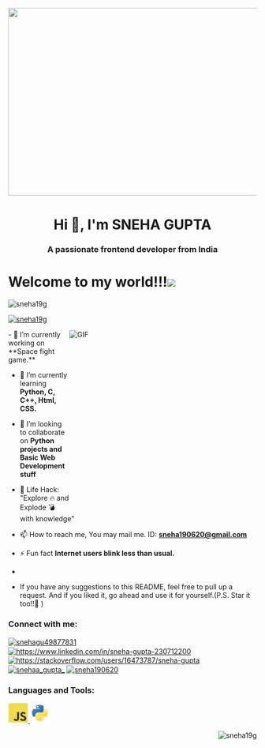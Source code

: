 <p  align="center"><img height="380" width="980" src = "https://res.cloudinary.com/practicaldev/image/fetch/s--5SXqnWZ2--/c_imagga_scale,f_auto,fl_progressive,h_420,q_66,w_1000/https://dev-to-uploads.s3.amazonaws.com/i/2ciu6mo6r9x9zyverc10.gif"></p>
<h1 align="center">Hi 👋, I'm SNEHA GUPTA</h1>
<h3 align="center">A passionate frontend developer from India</h3>

# Welcome to my world!!!<img src="https://media.giphy.com/media/mGcNjsfWAjY5AEZNw6/giphy.gif" width="50">

<p align="left"> <img src="https://komarev.com/ghpvc/?username=sneha19g&label=Profile%20views&color=0e75b6&style=flat" alt="sneha19g" /> </p>

<p align="left"> <a href="https://github.com/ryo-ma/github-profile-trophy"><img src="https://github-profile-trophy.vercel.app/?username=sneha19g" alt="sneha19g" /></a> </p>


<a target="_blank">
  <img align="right" height="350" width="380" alt="GIF" src="https://res.cloudinary.com/practicaldev/image/fetch/s--2bZIjPGC--/c_limit%2Cf_auto%2Cfl_progressive%2Cq_66%2Cw_880/https://dev-to-uploads.s3.amazonaws.com/i/d4tvukbt5mra37cvwklk.gif">
</a>
- 🔭 I’m currently working on  **Space fight game.**

- 🌱 I’m currently learning **Python, C, C++, Html, CSS.**

- 👯 I’m looking to collaborate on **Python projects and Basic Web Development stuff**

- :dart: Life Hack: "Explore :fire: and Explode :bomb: with knowledge" 

- 📫 How to reach me, You may mail me. ID: **sneha190620@gmail.com**

- ⚡ Fun fact **Internet users blink less than usual.**
- 
- If you have any suggestions to this README, feel free to pull up a request. And if you liked it, go ahead and use it for yourself.(P.S. Star it too!!:grimacing: )

<h3 align="left">Connect with me:</h3>
<p align="left">
<a href="https://twitter.com/snehagu49877831" target="blank"><img align="center" src="https://raw.githubusercontent.com/rahuldkjain/github-profile-readme-generator/master/src/images/icons/Social/twitter.svg" alt="snehagu49877831" height="30" width="40" /></a>
<a href="https://linkedin.com/in/https://www.linkedin.com/in/sneha-gupta-230712200" target="blank"><img align="center" src="https://raw.githubusercontent.com/rahuldkjain/github-profile-readme-generator/master/src/images/icons/Social/linked-in-alt.svg" alt="https://www.linkedin.com/in/sneha-gupta-230712200" height="30" width="40" /></a>
<a href="https://stackoverflow.com/users/https://stackoverflow.com/users/16473787/sneha-gupta" target="blank"><img align="center" src="https://raw.githubusercontent.com/rahuldkjain/github-profile-readme-generator/master/src/images/icons/Social/stack-overflow.svg" alt="https://stackoverflow.com/users/16473787/sneha-gupta" height="30" width="40" /></a>
<a href="https://instagram.com/snehaa_gupta_" target="blank"><img align="center" src="https://raw.githubusercontent.com/rahuldkjain/github-profile-readme-generator/master/src/images/icons/Social/instagram.svg" alt="snehaa_gupta_" height="30" width="40" /></a>
<a href="https://www.hackerrank.com/sneha190620" target="blank"><img align="center" src="https://raw.githubusercontent.com/rahuldkjain/github-profile-readme-generator/master/src/images/icons/Social/hackerrank.svg" alt="sneha190620" height="30" width="40" /></a>
</p>

<h3 align="left">Languages and Tools:</h3>
<p align="left"> <a href="https://developer.mozilla.org/en-US/docs/Web/JavaScript" target="_blank"> <img src="https://raw.githubusercontent.com/devicons/devicon/master/icons/javascript/javascript-original.svg" alt="javascript" width="40" height="40"/> </a> <a href="https://www.python.org" target="_blank"> <img src="https://raw.githubusercontent.com/devicons/devicon/master/icons/python/python-original.svg" alt="python" width="40" height="40"/> </a> </p>

<p>&nbsp;<img align="right" src="https://github-readme-stats.vercel.app/api?username=sneha19g&show_icons=true&locale=en" alt="sneha19g" /></p>

